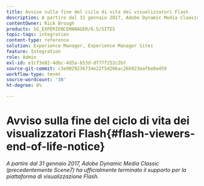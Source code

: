 ```yaml
---
title: Avviso sulla fine del ciclo di vita dei visualizzatori Flash
description: A partire dal 31 gennaio 2017, Adobe Dynamic Media Claasic ha ufficialmente terminato il supporto per la piattaforma di visualizzazione Flash.
contentOwner: Rick Brough
products: SG_EXPERIENCEMANAGER/6.5/SITES
topic-tags: integration
content-type: reference
solution: Experience Manager, Experience Manager Sites
feature: Integration
role: Admin
exl-id: e1cf3e82-4dbc-4d5a-b53d-df77f252c2b7
source-git-commit: c3e9029236734e22f5d266ac26b923eafbe0a459
workflow-type: tm+mt
source-wordcount: '38'
ht-degree: 0%

---
```


# Avviso sulla fine del ciclo di vita dei visualizzatori Flash{#flash-viewers-end-of-life-notice}

*A partire dal 31 gennaio 2017, Adobe Dynamic Media Classic (precedentemente Scene7) ha ufficialmente terminato il supporto per la piattaforma di visualizzazione Flash.*

<!-- *For more information about this important change, see the following FAQ website:*

[https://docs.adobe.com/content/docs/en/aem/6-1/administer/integration/marketing-cloud/scene7/flash-eol.html](https://docs.adobe.com/content/docs/en/aem/6-1/administer/integration/marketing-cloud/scene7/flash-eol.html). -->
